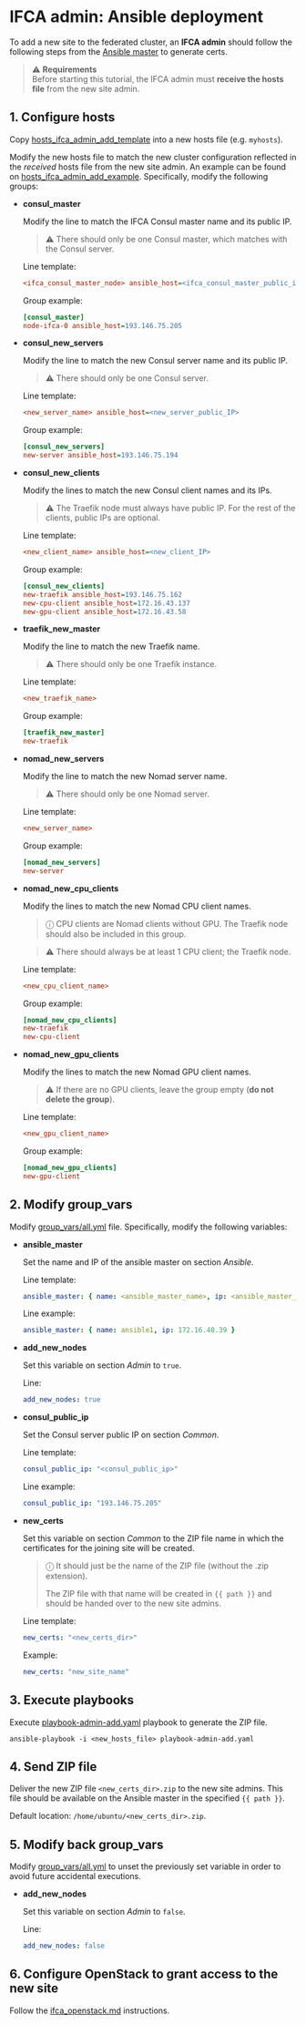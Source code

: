 # IFCA admin: Ansible deployment

To add a new site to the federated cluster, an **IFCA admin** should follow the
following steps from the [Ansible master](../README.md#ansible-configuration)
to generate certs.

> ⚠  **Requirements** \
> Before starting this tutorial, the IFCA admin must **receive the hosts file**
> from the new site admin.


## 1. Configure hosts

Copy [hosts_ifca_admin_add_template](../hosts_ifca_admin_add_template) into a new hosts file
(e.g. `myhosts`).

Modify the new hosts file to match the new cluster configuration reflected in the
_received_ hosts file from the new site admin.
An example can be found on [hosts_ifca_admin_add_example](../hosts_ifca_admin_add_example).
Specifically, modify the following groups:

- **consul_master**

    Modify the line to match the IFCA Consul master name and its public IP.

    > ⚠ There should only be one Consul master, which matches with the Consul server.

    Line template:
    ```ini
    <ifca_consul_master_node> ansible_host=<ifca_consul_master_public_ip>
    ```

    Group example:
    ```ini
    [consul_master]
    node-ifca-0 ansible_host=193.146.75.205
    ```

- **consul_new_servers**

    Modify the line to match the new Consul server name and its public IP.

    > ⚠ There should only be one Consul server.

    Line template:
    ```ini
    <new_server_name> ansible_host=<new_server_public_IP>
    ```

    Group example:
    ```ini
    [consul_new_servers]
    new-server ansible_host=193.146.75.194
    ```

- **consul_new_clients**

    Modify the lines to match the new Consul client names and its IPs.

    > ⚠ The Traefik node must always have public IP.
    > For the rest of the clients, public IPs are optional.

    Line template:
    ```ini
    <new_client_name> ansible_host=<new_client_IP>
    ```

    Group example:
    ```ini
    [consul_new_clients]
    new-traefik ansible_host=193.146.75.162
    new-cpu-client ansible_host=172.16.43.137
    new-gpu-client ansible_host=172.16.43.58
    ```

- **traefik_new_master**

    Modify the line to match the new Traefik name.

    > ⚠ There should only be one Traefik instance.

    Line template:
    ```ini
    <new_traefik_name>
    ```

    Group example:
    ```ini
    [traefik_new_master]
    new-traefik
    ```

- **nomad_new_servers**

    Modify the line to match the new Nomad server name.

    > ⚠ There should only be one Nomad server.

    Line template:
    ```ini
    <new_server_name>
    ```

    Group example:
    ```ini
    [nomad_new_servers]
    new-server
    ```

- **nomad_new_cpu_clients**

    Modify the lines to match the new Nomad CPU client names.

    > ⓘ CPU clients are Nomad clients without GPU. The Traefik node should also be
    > included in this group.

    > ⚠ There should always be at least 1 CPU client; the Traefik node.

    Line template:
    ```ini
    <new_cpu_client_name>
    ```

    Group example:
    ```ini
    [nomad_new_cpu_clients]
    new-traefik
    new-cpu-client
    ```

- **nomad_new_gpu_clients**

    Modify the lines to match the new Nomad GPU client names.

    > ⚠ If there are no GPU clients, leave the group empty (**do not delete the group**).

    Line template:
    ```ini
    <new_gpu_client_name>
    ```

    Group example:
    ```ini
    [nomad_new_gpu_clients]
    new-gpu-client
    ```


## 2. Modify group_vars

Modify [group_vars/all.yml](../group_vars/all.yml) file.
Specifically, modify the following variables:

- **ansible_master**

    Set the name and IP of the ansible master on section *Ansible*.

    Line template:
    ```yaml
    ansible_master: { name: <ansible_master_name>, ip: <ansible_master_ip }
    ```

    Line example:
    ```yaml
    ansible_master: { name: ansible1, ip: 172.16.40.39 }
    ```

- **add_new_nodes**

    Set this variable on section *Admin* to `true`.

    Line:
    ```yaml
    add_new_nodes: true
    ```
    
- **consul_public_ip**

    Set the Consul server public IP on section *Common*.

    Line template:
    ```yaml
    consul_public_ip: "<consul_public_ip>"
    ```

    Line example:
    ```yaml
    consul_public_ip: "193.146.75.205"


- **new_certs**

    Set this variable on section *Common* to the ZIP file name in which the certificates
    for the joining site will be created.

    > ⓘ It should just be the name of the ZIP file (without the .zip extension).
    > 
    > The ZIP file with that name will be created in `{{ path }}` and
    > should be handed over to the new site admins.

    Line template:
    ```yaml
    new_certs: "<new_certs_dir>"
    ```

    Example:
    ```yaml
    new_certs: "new_site_name"
    ```


## 3. Execute playbooks

Execute [playbook-admin-add.yaml](../playbook-admin-add.yaml) playbook to generate
the ZIP file.

```console
ansible-playbook -i <new_hosts_file> playbook-admin-add.yaml
```


## 4. Send ZIP file

Deliver the new ZIP file `<new_certs_dir>.zip` to the new site admins.
This file should be available on the Ansible master in the specified `{{ path }}`.

Default location: `/home/ubuntu/<new_certs_dir>.zip`.


## 5. Modify back group_vars

Modify [group_vars/all.yml](../group_vars/all.yml) to unset the previously set
variable in order to avoid future accidental executions.

- **add_new_nodes**

    Set this variable on section *Admin* to `false`.

    Line:
    ```yaml
    add_new_nodes: false
    ```

## 6. Configure OpenStack to grant access to the new site

Follow the [ifca_openstack.md](ifca_openstack.md) instructions.

